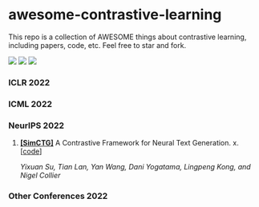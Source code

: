 # awesome-contrastive-learning

This repo is a collection of AWESOME things about contrastive learning, including papers, code, etc. Feel free to star and fork.

![](https://img.shields.io/github/last-commit/demoleiwang/awesome-contrastive-learning?color=green) ![](https://img.shields.io/badge/PaperNumber-1-brightgreen) ![](https://img.shields.io/badge/PRs-Welcome-red) 


<!-- 
1. **[[]]()** x. x. [[code](x)] 

    ** 

-->

### ICLR 2022

### ICML 2022

### NeurIPS 2022

1. **[[SimCTG]](https://arxiv.org/pdf/2202.06417.pdf)** A Contrastive Framework for Neural Text Generation. x. [[code](https://github.com/yxuansu/SimCTG)] 

    *Yixuan Su, Tian Lan, Yan Wang, Dani Yogatama, Lingpeng Kong, and Nigel Collier* 


### Other Conferences 2022